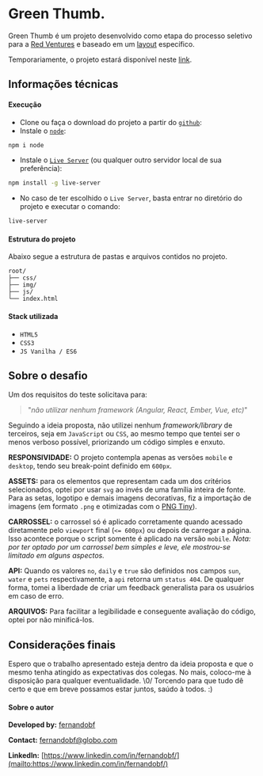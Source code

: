 # Green Thumb.
Green Thumb é um projeto desenvolvido como etapa do processo seletivo para a [Red Ventures](https://www.redventures.com/) e baseado em um [layout](https://www.figma.com/file/y1TXkR9PKMOOgnjctWkvxI/greenthumb-pocket) específico.

Temporariamente, o projeto estará disponível neste [link](https://fernandofigueroa.000webhostapp.com/).

## Informações técnicas

#### Execução
 - Clone ou faça o download do projeto a partir do [`github`](https://github.com/fernandobf/challenge-red_ventures):
 - Instale o [`node`](https://www.npmjs.com/package/node):
  ```sh
npm i node
```
 - Instale o [`Live Server`](https://www.npmjs.com/package/live-server) (ou qualquer outro servidor local de sua preferência):
  ```sh
npm install -g live-server
```
 - No caso de ter escolhido o `Live Server`, basta entrar no diretório do projeto e executar o comando:
```sh
live-server
```
#### Estrutura do projeto
Abaixo segue a estrutura de pastas e arquivos contidos no projeto.
```
root/
├── css/
├── img/
├── js/
└── index.html
```

#### Stack utilizada
 - `HTML5`
 - `CSS3`
 - `JS Vanilha / ES6`

## Sobre o desafio
Um dos requisitos do teste solicitava para:
> "*não utilizar nenhum framework (Angular, React, Ember, Vue, etc)*"

Seguindo a ideia proposta, não utilizei nenhum *framework/library* de terceiros, seja em `JavaScript` ou `CSS`, ao mesmo tempo que tentei ser o menos verboso possível, priorizando um código simples e enxuto. 

**RESPONSIVIDADE:** O projeto contempla apenas as versões `mobile` e `desktop`, tendo seu break-point definido em `600px`.

**ASSETS:** para os elementos que representam cada um dos critérios selecionados, optei por usar `svg` ao invés de uma família inteira de fonte. Para as setas, logotipo e demais imagens decorativas, fiz a importação de imagens (em formato `.png` e otimizadas com o [PNG Tiny](https://tinypng.com/)).

**CARROSSEL:**  o carrossel só é aplicado corretamente quando acessado diretamente pelo `viewport` final (`<= 600px`) ou depois de carregar a página. Isso acontece porque o script somente é aplicado na versão `mobile`.
*Nota: por ter optado por um carrossel bem simples e leve, ele mostrou-se limitado em alguns aspectos.*

**API:** Quando os valores  `no`, `daily` e `true` são definidos nos campos `sun`, `water` e `pets` respectivamente, a `api` retorna um `status 404`. De qualquer forma, tomei a liberdade de criar um feedback generalista para os usuários em caso de erro.

**ARQUIVOS:** Para facilitar a legibilidade e conseguente avaliação do código, optei por não minificá-los.

## Considerações finais

Espero que o trabalho apresentado esteja dentro da ideia proposta e que o mesmo tenha atingido as expectativas dos colegas. No mais, coloco-me à disposição para qualquer eventualidade. \0/
Torcendo para que tudo dê certo e que em breve possamos estar juntos, saúdo à todos. :) 

#### Sobre o autor
**Developed by:** [fernandobf](mailto:fernandobf@globo.com)

**Contact:** [fernandobf@globo.com](mailto:fernandobf@globo.com)

**LinkedIn:** [https://www.linkedin.com/in/fernandobf/](mailto:https://www.linkedin.com/in/fernandobf/)
